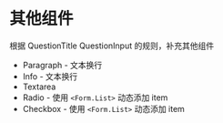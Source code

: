 # 其他组件

根据 QuestionTitle QuestionInput 的规则，补充其他组件

- Paragraph - 文本换行
- Info - 文本换行
- Textarea
- Radio - 使用 `<Form.List>` 动态添加 item
- Checkbox - 使用 `<Form.List>` 动态添加 item
